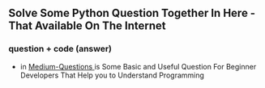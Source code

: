 ## Solve Some Python Question Together In Here - That Available On The Internet
### question + code (answer)

- in <a href='./Medium-Questions' > Medium-Questions </a>  is Some Basic and Useful Question For Beginner Developers That Help you to Understand Programming
